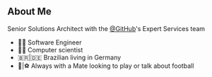 ## About Me

Senior Solutions Architect with the [@GitHub](https://github.com/github)'s Expert Services team

- 👨‍💻 Software Engineer
- 👨‍🔬 Computer scientist
- :brazil:|:de: Brazilian living in Germany
- 🧉|⚽ Always with a Mate looking to play or talk about football

